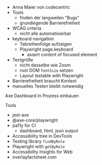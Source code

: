 - Anna Maier von codecentric
- Tools
	- finden der langweilen "Bugs"
	- grundlegende Barrierefreiheit
- WCAG criteria
	- nicht alle automatisierbar
- keyboard navigation
	- Tabreihenfolge aufzeigen
	- Playwright page.keyboard
		- assert content of focused element
- Textgröße 
	- nicht dasselbe wie Zoom
	- root DOM `fontSize` setzen
	- Layout testable with Playwright
- Barrierefreiheit braucht Kontext
- manuelles Testen bleibt notwendig

Axe Dashboard 
In Prozess einbauen

Tools
- jest-axe
- @axe-core/playwright
- pa11y for CI
	- dashboard, html, json output
- Accessibility tree in DevTools
- Testing library `findByRole`
- Playwright with `getByRole`
- Accessibility Insights for Web
- overlayfactsheet.com